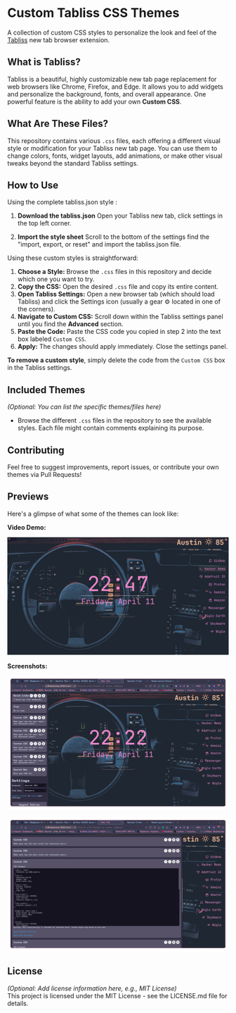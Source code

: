 # Custom Tabliss CSS Themes                                                                                                                                                            
                                                                                                                                                                                       
A collection of custom CSS styles to personalize the look and feel of the [Tabliss](https://tabliss.io/) new tab browser extension.                                                    
                                                                                                                                                                                       
## What is Tabliss?                                                                                                                                                                    
                                                                                                                                                                                       
Tabliss is a beautiful, highly customizable new tab page replacement for web browsers like Chrome, Firefox, and Edge. It allows you to add widgets and personalize the background, fonts, and overall appearance. One powerful feature is the ability to add your own **Custom CSS**.
                                                                                                                                                                                       
## What Are These Files?                                                                                                                                                               
                                                                                                                                                                                       
This repository contains various `.css` files, each offering a different visual style or modification for your Tabliss new tab page. You can use them to change colors, fonts, widget layouts, add animations, or make other visual tweaks beyond the standard Tabliss settings.
                                                                                                                                                                                                                                     
## How to Use                                                                                                                                                                          

Using the complete tabliss.json style :

1. **Download the tabliss.json** Open your Tabliss new tab, click settings in the top left corner.

2. **Import the style sheet** Scroll to the bottom of the settings find the "import, export, or reset" and import the tabliss.json file.
                                                                                                                                                                                       
Using these custom styles is straightforward:                                                                                                                                          
                                                                                                                                                                                       
1.  **Choose a Style:** Browse the `.css` files in this repository and decide which one you want to try.                                                                               
2.  **Copy the CSS:** Open the desired `.css` file and copy its entire content.                                                                                                        
3.  **Open Tabliss Settings:** Open a new browser tab (which should load Tabliss) and click the Settings icon (usually a gear ⚙️  located in one of the corners).                      
4.  **Navigate to Custom CSS:** Scroll down within the Tabliss settings panel until you find the **Advanced** section.                                                                 
5.  **Paste the Code:** Paste the CSS code you copied in step 2 into the text box labeled `Custom CSS`.                                                                                
6.  **Apply:** The changes should apply immediately. Close the settings panel.                                                                                                         
                                                                                                                                                                                       
**To remove a custom style**, simply delete the code from the `Custom CSS` box in the Tabliss settings.                                                                                
## Included Themes                                                                                                                           
                                                                                                                                             
*(Optional: You can list the specific themes/files here)*                                                                                    
                                                                                                                                             
*   Browse the different `.css` files in the repository to see the available styles. Each file might contain comments explaining its purpose.
                                                                                                                                             
## Contributing                                                                                                                              
                                                                                                                                             
Feel free to suggest improvements, report issues, or contribute your own themes via Pull Requests!                                           

## Previews                                                                                                                                                                            
                                                                                                                                                                                       
Here's a glimpse of what some of the themes can look like:                                                                                   
                                                                                                                                             
**Video Demo:**                                                                                                                              
                                                                                    
[![Watch the video](img/tabliss3.png)](https://youtu.be/eWQwKlY42aE?si=WKsCAQFMbQxJ6cyo)                                                                            
                                                                                                                      
                                                                                                                                             
**Screenshots:**                                                                                                                                                                                                                     
                                                                                                                                             
                                                                                     
![Screenshot of Example Theme 1](img/tabliss1.png)                                                                               
                                                                               
                                                                                                                                             
![Screenshot of Example Theme 2](img/tabliss2.png)                                              

## License                                                                                                                                                                                                                           

*(Optional: Add license information here, e.g., MIT License)*               
This project is licensed under the MIT License - see the LICENSE.md file for details.                                                            
